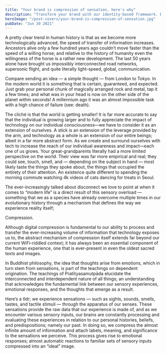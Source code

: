 ```yaml
---
title: "Your brand is compression of sensation, here's why"
description: "Transform your brand with our identity-based framework. Boost success, develop clear customer avatars, and navigate market complexities. Start now!"
heroImage: "/post-covers/your-brand-is-compression-of-sensation.jpg"
pubDate: "Jun 30 2021"
---
```


A pretty clear trend in human history is that as we become more technologically advanced, the speed of transfer of information increases. Ancestors alive only a few hundred years ago couldn’t move faster than the speed of a willing horse; and relative to the history of humanity even the willingness of the horse is a rather new development. The last 50 years alone have brought us impossibly interconnected road networks, supersonic flight, and quite literally light-speed, global, communication.

Compare sending an idea — a simple thought — from London to Tokyo. In the modern world it is something that is certain, guaranteed, and expected. Just grab your personal chunk of magically arranged rock and metal, tap it a few times; and what was in your head is now on the other side of the planet within seconds! A millennium ago it was an almost impossible task with a high chance of failure (see: death).

The cliché is that the world is getting smaller! It is far more accurate to say that the individual is growing larger and to fully appreciate the impact of technology on our individual consciousness—we have to consider it as an extension of ourselves. A stick is an extension of the leverage provided by the arm, and technology as a whole is an extension of our entire beings; albeit in a far more abstract form. As we create and surround ourselves with tech to increase the reach of our individual awareness and impact—each one of us grows. Your great-grandparents literally had a more limited perspective on the world. Their view was far more empirical and real; they could see, touch, smell, and — depending on the subject in hand — most likely taste the things they spoke about, the things that occupied the entirety of their attention. An existence quite different to spending the morning commute watching 4k videos of cats dancing for treats in Seoul.

The ever-increasingly talked about disconnect we love to point at when it comes to “modern life” is a direct result of this sensory overload — something that we as a species have already overcome multiple times in our evolutionary history through a mechanism that defines the way we experience reality itself;

Compression.

Although digital compression is fundamental to our ability to process and transfer the ever-increasing volume of information that technology exposes us to, the abstract mechanism of compression itself extends far beyond our current WiFi-riddled context; it has always been an essential component of the human experience, one that is ever-present in even the oldest sacred texts and images.

In Buddhist philosophy, the idea that thoughts arise from emotions, which in turn stem from sensations, is part of the teachings on dependent origination. The teachings of Pratītyasamutpāda elucidate the interconnected and interdependent nature of all things; an understanding that acknowledges the fundamental link between our sensory experiences, emotional responses, and the thoughts that emerge as a result.

Here’s a tldr; we experience sensations — such as sights, sounds, smells, tastes, and tactile stimuli — through the apparatus of our senses. These sensations provide the raw data that our experience is made of, and as we encounter various sensory inputs, our brains are constantly processing and evaluating these experiences in relation to our personal histories, beliefs, and predispositions; namely our past. In doing so, we compress the almost infinite amount of information and attach labels, meaning, and significance to the sensations we perceive. This process gives rise to emotional responses; almost automatic reactions to familiar sets of sensory inputs compressed into an “ideal” image.